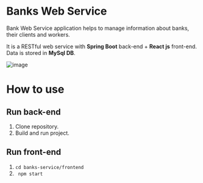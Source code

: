 # Banks Web Service


Bank Web Service application helps to manage information about banks, their clients and workers.

It is a RESTful web service with **Spring Boot** back-end + **React js** front-end. Data is stored in **MySql DB**.



![image](https://user-images.githubusercontent.com/44968219/119126650-f6b7a780-ba3b-11eb-8c07-8d277bf1580b.png)

# How to use

## Run back-end

1. Clone repository.
2. Build and run project.

## Run front-end
1.  `cd banks-service/frontend `
2.   ` npm start`

